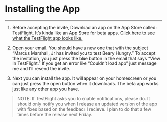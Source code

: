 # Installing the App
---
1. Before accepting the invite, Download an app on the App Store called: TestFlight. It’s kinda like an App Store for beta apps. [Click here to see what the TestFlight app looks like.](https://nie.res.netease.com/r/pic/20190626/0179f775-5bac-43d6-a4d8-17a0dcaf0f60.jpg)

2. Open your email. You should have a new one that with the subject “Marcus Marshall, Jr has invited you to test  Beary Hungry.” To  accept the invitation, you just press the blue button in the email that says “View In TestFlight.” If you get an error like “Couldn’t load app” just message me and I’ll resend the invite. 

3. Next you can install the app. It will appear on your homescreen or you can just press the open button when it downloads. The beta app works just like any other app you have.

> NOTE: If TestFlight asks you to enable notifications, please do. It should only notify you when I release an updated version of the app with fixes based on the feedback I recieve. I plan to do that a few times before the release next Friday.
